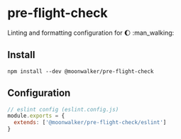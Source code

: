 # pre-flight-check

Linting and formatting configuration for :moon: :man_walking:

## Install

```shell
npm install --dev @moonwalker/pre-flight-check
```

## Configuration

```js
// eslint config (eslint.config.js)
module.exports = {
  extends: ['@moonwalker/pre-flight-check/eslint']
}
```

